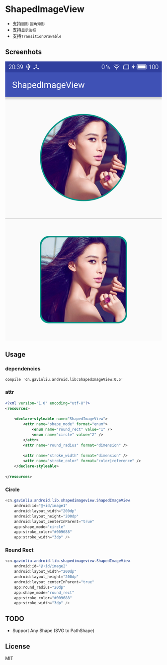 # ShapedImageView

* 支持``圆形`` ``圆角矩形``
* 支持``显示边框``
* 支持``TransitionDrawable``

## Screenhots

![](/screenhots.png)

## Usage

### dependencies

```
compile 'cn.gavinliu.android.lib:ShapedImageView:0.5'
```

### attr

```xml
<?xml version="1.0" encoding="utf-8"?>
<resources>

    <declare-styleable name="ShapedImageView">
        <attr name="shape_mode" format="enum">
            <enum name="round_rect" value="1" />
            <enum name="circle" value="2" />
        </attr>
        <attr name="round_radius" format="dimension" />

        <attr name="stroke_width" format="dimension" />
        <attr name="stroke_color" format="color|reference" />
    </declare-styleable>

</resources>
```

### Circle

```java
<cn.gavinliu.android.lib.shapedimageview.ShapedImageView
    android:id="@+id/image1"
    android:layout_width="200dp"
    android:layout_height="200dp"
    android:layout_centerInParent="true"
    app:shape_mode="circle"
    app:stroke_color="#009688"
    app:stroke_width="3dp" />
```

### Round Rect

```java
<cn.gavinliu.android.lib.shapedimageview.ShapedImageView
    android:id="@+id/image2"
    android:layout_width="200dp"
    android:layout_height="200dp"
    android:layout_centerInParent="true"
    app:round_radius="20dp"
    app:shape_mode="round_rect"
    app:stroke_color="#009688"
    app:stroke_width="3dp" />
```

## TODO

* Support Any Shape (SVG to PathShape)

## License

MIT
